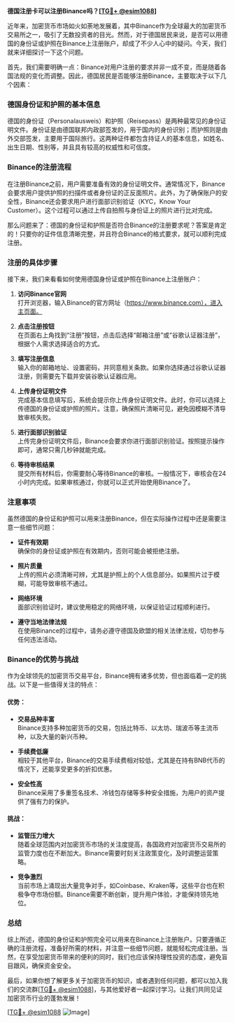 **德国注册卡可以注册Binance吗？[[TG💪+ @esim1088](https://t.me/s/esim1088)]**

近年来，加密货币市场如火如荼地发展着，其中Binance作为全球最大的加密货币交易所之一，吸引了无数投资者的目光。然而，对于德国居民来说，是否可以用德国的身份证或护照在Binance上注册账户，却成了不少人心中的疑问。今天，我们就来详细探讨一下这个问题。

首先，我们需要明确一点：Binance对用户注册的要求并非一成不变，而是随着各国法规的变化而调整。因此，德国居民是否能够注册Binance，主要取决于以下几个因素：

### 德国身份证和护照的基本信息

德国的身份证（Personalausweis）和护照（Reisepass）是两种最常见的身份证明文件。身份证是由德国联邦内政部签发的，用于国内的身份识别；而护照则是由外交部签发，主要用于国际旅行。这两种证件都包含持证人的基本信息，如姓名、出生日期、性别等，并且具有较高的权威性和可信度。

### Binance的注册流程

在注册Binance之前，用户需要准备有效的身份证明文件。通常情况下，Binance会要求用户提供护照的扫描件或者身份证的正反面照片。此外，为了确保账户的安全性，Binance还会要求用户进行面部识别验证（KYC，Know Your Customer）。这个过程可以通过上传自拍照与身份证上的照片进行比对完成。

那么问题来了：德国的身份证和护照是否符合Binance的注册要求呢？答案是肯定的！只要你的证件信息清晰完整，并且符合Binance的格式要求，就可以顺利完成注册。

### 注册的具体步骤

接下来，我们来看看如何使用德国身份证或护照在Binance上注册账户：

1. **访问Binance官网**  
   打开浏览器，输入Binance的官方网址（https://www.binance.com），进入主页面。

2. **点击注册按钮**  
   在页面右上角找到“注册”按钮，点击后选择“邮箱注册”或“谷歌认证器注册”，根据个人需求选择适合的方式。

3. **填写注册信息**  
   输入你的邮箱地址、设置密码，并同意相关条款。如果你选择通过谷歌认证器注册，则需要先下载并安装谷歌认证器应用。

4. **上传身份证明文件**  
   完成基本信息填写后，系统会提示你上传身份证明文件。此时，你可以选择上传德国的身份证或护照的照片。注意，确保照片清晰可见，避免因模糊不清导致审核失败。

5. **进行面部识别验证**  
   上传完身份证明文件后，Binance会要求你进行面部识别验证。按照提示操作即可，通常只需几秒钟就能完成。

6. **等待审核结果**  
   提交所有材料后，你需要耐心等待Binance的审核。一般情况下，审核会在24小时内完成。如果审核通过，你就可以正式开始使用Binance了。

### 注意事项

虽然德国的身份证和护照可以用来注册Binance，但在实际操作过程中还是需要注意一些细节问题：

- **证件有效期**  
  确保你的身份证或护照在有效期内，否则可能会被拒绝注册。

- **照片质量**  
  上传的照片必须清晰可辨，尤其是护照上的个人信息部分。如果照片过于模糊，可能导致审核不通过。

- **网络环境**  
  面部识别验证时，建议使用稳定的网络环境，以保证验证过程顺利进行。

- **遵守当地法律法规**  
  在使用Binance的过程中，请务必遵守德国及欧盟的相关法律法规，切勿参与任何违法活动。

### Binance的优势与挑战

作为全球领先的加密货币交易平台，Binance拥有诸多优势，但也面临着一定的挑战。以下是一些值得关注的特点：

#### 优势：
- **交易品种丰富**  
  Binance支持多种加密货币的交易，包括比特币、以太坊、瑞波币等主流币种，以及大量的新兴币种。

- **手续费低廉**  
  相较于其他平台，Binance的交易手续费相对较低，尤其是在持有BNB代币的情况下，还能享受更多的折扣优惠。

- **安全性高**  
  Binance采用了多重签名技术、冷钱包存储等多种安全措施，为用户的资产提供了强有力的保护。

#### 挑战：
- **监管压力增大**  
  随着全球范围内对加密货币市场的关注度提高，各国政府对加密货币交易所的监管力度也在不断加大。Binance需要时刻关注政策变化，及时调整运营策略。

- **竞争激烈**  
  当前市场上涌现出大量竞争对手，如Coinbase、Kraken等，这些平台也在积极争夺市场份额。Binance需要不断创新，提升用户体验，才能保持领先地位。

### 总结

综上所述，德国的身份证和护照完全可以用来在Binance上注册账户。只要遵循正确的注册流程，准备好所需的材料，并注意一些细节问题，就能轻松完成注册。当然，在享受加密货币带来的便利的同时，我们也应该保持理性投资的态度，避免盲目跟风，确保资金安全。

最后，如果你想了解更多关于加密货币的知识，或者遇到任何问题，都可以加入我们的交流群[[TG💪+ @esim1088](https://t.me/s/esim1088)]，与其他爱好者一起探讨学习。让我们共同见证加密货币行业的蓬勃发展！

[[TG💪+ @esim1088](https://t.me/s/esim1088) ![Image](https://i.postimg.cc/4NQfJmqS/Snipaste-2025-05-13-00-14-12.png)]